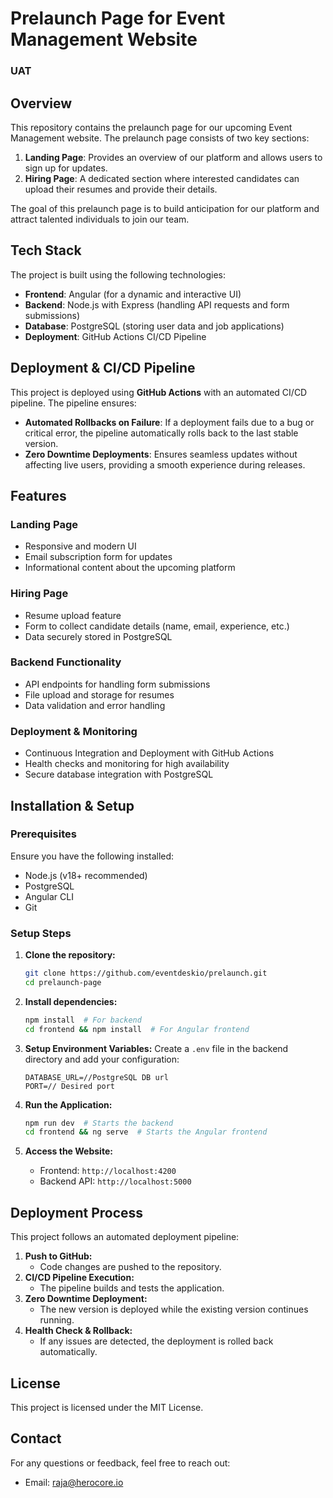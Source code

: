 # Prelaunch Page for Event Management Website

### UAT
## Overview
This repository contains the prelaunch page for our upcoming Event Management website. The prelaunch page consists of two key sections:

1. **Landing Page**: Provides an overview of our platform and allows users to sign up for updates.
2. **Hiring Page**: A dedicated section where interested candidates can upload their resumes and provide their details.

The goal of this prelaunch page is to build anticipation for our platform and attract talented individuals to join our team.

## Tech Stack
The project is built using the following technologies:

- **Frontend**: Angular (for a dynamic and interactive UI)
- **Backend**: Node.js with Express (handling API requests and form submissions)
- **Database**: PostgreSQL (storing user data and job applications)
- **Deployment**: GitHub Actions CI/CD Pipeline

## Deployment & CI/CD Pipeline
This project is deployed using **GitHub Actions** with an automated CI/CD pipeline. The pipeline ensures:

- **Automated Rollbacks on Failure**: If a deployment fails due to a bug or critical error, the pipeline automatically rolls back to the last stable version.
- **Zero Downtime Deployments**: Ensures seamless updates without affecting live users, providing a smooth experience during releases.

## Features
### Landing Page
- Responsive and modern UI
- Email subscription form for updates
- Informational content about the upcoming platform

### Hiring Page
- Resume upload feature
- Form to collect candidate details (name, email, experience, etc.)
- Data securely stored in PostgreSQL

### Backend Functionality
- API endpoints for handling form submissions
- File upload and storage for resumes
- Data validation and error handling

### Deployment & Monitoring
- Continuous Integration and Deployment with GitHub Actions
- Health checks and monitoring for high availability
- Secure database integration with PostgreSQL

## Installation & Setup
### Prerequisites
Ensure you have the following installed:
- Node.js (v18+ recommended)
- PostgreSQL
- Angular CLI
- Git

### Setup Steps
1. **Clone the repository:**
   ```sh
   git clone https://github.com/eventdeskio/prelaunch.git
   cd prelaunch-page
   ```

2. **Install dependencies:**
   ```sh
   npm install  # For backend
   cd frontend && npm install  # For Angular frontend
   ```

3. **Setup Environment Variables:**
   Create a `.env` file in the backend directory and add your configuration:
   ```env
   DATABASE_URL=//PostgreSQL DB url
   PORT=// Desired port
   ```

4. **Run the Application:**
   ```sh
   npm run dev  # Starts the backend
   cd frontend && ng serve  # Starts the Angular frontend
   ```

5. **Access the Website:**
   - Frontend: `http://localhost:4200`
   - Backend API: `http://localhost:5000`

## Deployment Process
This project follows an automated deployment pipeline:
1. **Push to GitHub:**
   - Code changes are pushed to the repository.
2. **CI/CD Pipeline Execution:**
   - The pipeline builds and tests the application.
3. **Zero Downtime Deployment:**
   - The new version is deployed while the existing version continues running.
4. **Health Check & Rollback:**
   - If any issues are detected, the deployment is rolled back automatically.

## License
This project is licensed under the MIT License.

## Contact
For any questions or feedback, feel free to reach out:
- Email: raja@herocore.io
